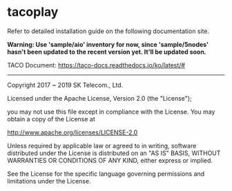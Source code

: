 # tacoplay 

Refer to detailed installation guide on the following documentation site.

**Warning: Use 'sample/aio' inventory for now, since 'sample/5nodes' hasn't been updated to the recent version yet. It'll be updated soon.**

TACO Document: https://taco-docs.readthedocs.io/ko/latest/#




---
Copyright 2017 ~ 2019 SK Telecom., Ltd. 

Licensed under the Apache License, Version 2.0 (the "License");

   you may not use this file except in compliance with the License.
   You may obtain a copy of the License at

   http://www.apache.org/licenses/LICENSE-2.0

Unless required by applicable law or agreed to in writing, software distributed under the License is distributed on an "AS IS" BASIS, WITHOUT WARRANTIES OR CONDITIONS OF ANY KIND, either express or implied. 

See the License for the specific language governing permissions and limitations under the License.
